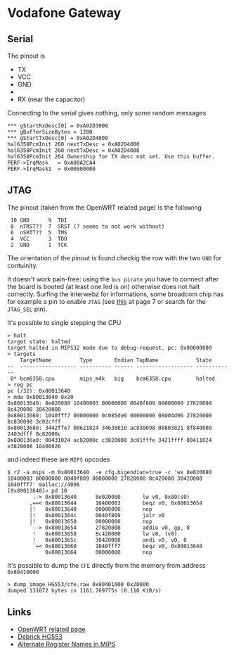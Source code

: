 # Vodafone Gateway

## Serial

The pinout is

 - TX
 - VCC
 - GND
 - 
 - RX (near the capacitor)

Connecting to the serial gives nothing, only some random
messages

```
*** gStartRxDesc[0] = 0xA02D3000 
*** gBufferSizeBytes = 1280 
*** gStartTxDesc[0] = 0xA02D4000 
hal6358PcmInit 260 nextTxDesc = 0xA02D4000 
hal6358PcmInit 260 nextTxDesc = 0xA02D4008 
hal6358PcmInit 264 Ownership for TX desc not set. Use this buffer. 
PERF->IrqMask   = 0xA00A2CA4 
PERF->IrqMask1  = 0x00800000
```

## JTAG

The pinout (taken from the OpenWRT related page) is the following

```
 10 GND      9  TDI
 8  nTRST??  7  SRST (? seems to not work without)
 6  nSRTT??  5  TMS
 4  VCC      3  TDO
 2  GND      1  TCK
```

The orientation of the pinout is found checkig the row with the
two ``GND`` for contuinity.

It doesn't work pain-free: using the ``bus pirate`` you have
to connect after the board is booted (at least one led is on)
otherwise does not halt correctly. Surfing the interwebz for
informations, some broadcom chip has for example a pin to enable
``JTAG`` (see [this](http://www.cypress.com/file/298756/download) at page 7
or search for the ``JTAG_SEL`` pin).

It's possible to single stepping the CPU

```
> halt
target state: halted
target halted in MIPS32 mode due to debug-request, pc: 0x00000000
> targets
    TargetName         Type       Endian TapName            State       
--  ------------------ ---------- ------ ------------------ ------------
 0* bcm6358.cpu        mips_m4k   big    bcm6358.cpu        halted
> reg pc
pc (/32): 0x80013640
> mdw 0x80013640 0x20
0x80013640: 8e020080 10400003 00000000 0040f809 00000000 27820008 8c420000 30420008 
0x80013660: 1040fff7 00000000 0c085de0 00000000 08004d96 27820008 8c830098 3c02cfff 
0x80013680: 3442ffe7 00621824 34630010 ac830098 00803821 8f840000 2403dfff 8c82000c 
0x800136a0: 00431024 ac82000c c3820008 3c01fffe 3421ffff 00411024 e3820008 10400026
```

and indeed these are ``MIPS`` opcodes

```
$ r2 -a mips -m 0x80013640  -e cfg.bigendian=true -c 'wx 8e020080 10400003 00000000 0040f809 00000000 27820008 8c420000 30420008 1040fff7' malloc://4096
[0x80013640]> pd 10
        .-> 0x80013640      8e020080       lw v0, 0x80(s0)
       ,==< 0x80013644      10400003       beqz v0, 0x80013654
       |!   0x80013648      00000000       nop
       |!   0x8001364c      0040f809       jalr v0
       |!   0x80013650      00000000       nop
       `--> 0x80013654      27820008       addiu v0, gp, 8
        !   0x80013658      8c420000       lw v0, (v0)
        !   0x8001365c      30420008       andi v0, v0, 8
        `=< 0x80013660      1040fff7       beqz v0, 0x80013640
            0x80013664      00000000       nop
```

It's possible to dump the ``CFE`` directly from the memory
from address ``0x80410000``

```
> dump_image HG553/cfe.raw 0x80401000 0x20000
dumped 131072 bytes in 1161.769775s (0.110 KiB/s)
```


## Links

 - [OpenWRT related page](https://wiki.openwrt.org/toh/huawei/hg553)
 - [Debrick HG553](https://onetransistor.blogspot.it/2016/02/debrick-huawei-hg553-brcm6358-cfe.html)
 - [Alternate Register Names in MIPS](https://www.cs.umd.edu/class/sum2003/cmsc311/Notes/Mips/altReg.html)
